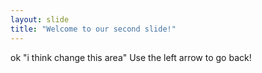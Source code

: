 ```yaml
---
layout: slide
title: "Welcome to our second slide!"
---
```

ok "i think change this area"
Use the left arrow to go back!
